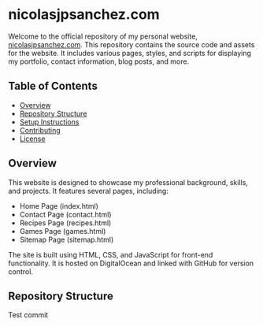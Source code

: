 # nicolasjpsanchez.com

Welcome to the official repository of my personal website, [nicolasjpsanchez.com](https://nicolasjpsanchez.com). This repository contains the source code and assets for the website. It includes various pages, styles, and scripts for displaying my portfolio, contact information, blog posts, and more.

## Table of Contents

- [Overview](#overview)
- [Repository Structure](#repository-structure)
- [Setup Instructions](#setup-instructions)
- [Contributing](#contributing)
- [License](#license)

## Overview

This website is designed to showcase my professional background, skills, and projects. It features several pages, including:

- Home Page (index.html)
- Contact Page (contact.html)
- Recipes Page (recipes.html)
- Games Page (games.html)
- Sitemap Page (sitemap.html)

The site is built using HTML, CSS, and JavaScript for front-end functionality. It is hosted on DigitalOcean and linked with GitHub for version control.

## Repository Structure

Test commit
